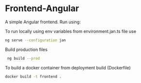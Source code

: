 # Frontend-Angular

A simple Angular frontend. Run using:

To run locally using env variables from environment.jan.ts file use

```bash
ng serve --configuration jan
```

Build production files

```bash
 ng build --prod
```

To build a docker container from deployment build (Dockerfile)

```bash
docker build -t frontend .
```
